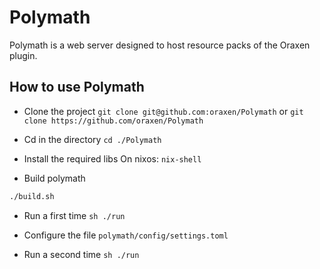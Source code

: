 # Polymath

Polymath is a web server designed to host resource packs of the Oraxen plugin.

## How to use Polymath

- Clone the project
``git clone git@github.com:oraxen/Polymath`` or ``git clone https://github.com/oraxen/Polymath``

- Cd in the directory
``cd ./Polymath``

- Install the required libs
On nixos: ``nix-shell``

- Build polymath
```sh
./build.sh
```

- Run a first time
``sh
./run``

- Configure the file ``polymath/config/settings.toml``

- Run a second time
``sh
./run``
